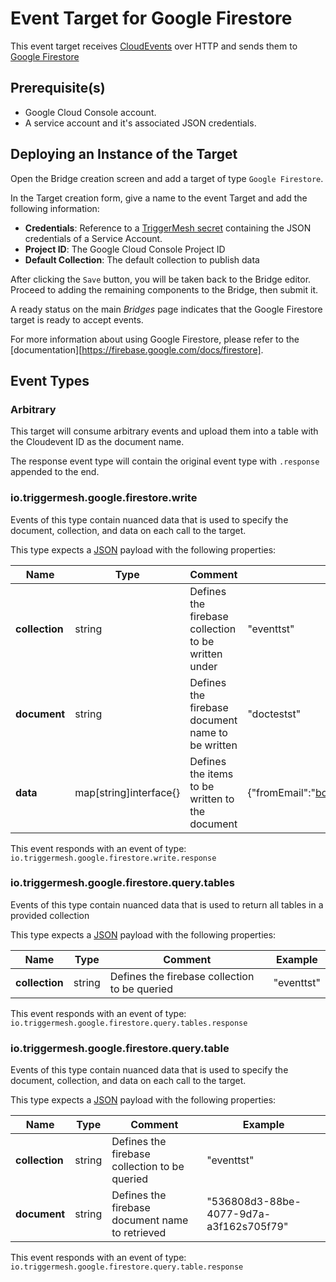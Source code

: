 # Event Target for Google Firestore 

This event target receives [CloudEvents][ce] over HTTP and sends them to [Google Firestore](https://cloud.google.com/firestore)

## Prerequisite(s)

- Google Cloud Console account.
- A service account and it's associated JSON credentials.

## Deploying an Instance of the Target

Open the Bridge creation screen and add a target of type `Google Firestore`.

In the Target creation form, give a name to the event Target and add the following information:

- **Credentials**: Reference to a [TriggerMesh secret](../guides/secrets.md) containing the JSON credentials of a Service Account.
- **Project ID**: The Google Cloud Console Project ID
- **Default Collection**: The default collection to publish data


After clicking the `Save` button, you will be taken back to the Bridge editor. Proceed to adding the remaining
components to the Bridge, then submit it.

A ready status on the main _Bridges_ page indicates that the Google Firestore target is ready to accept events.

For more information about using Google Firestore, please refer to the [documentation][https://firebase.google.com/docs/firestore].

## Event Types
### Arbitrary
This target will consume arbitrary events and upload them into a table with the Cloudevent ID as the document name.

The response event type will contain the original event type with `.response` appended to the end. 

### io.triggermesh.google.firestore.write

Events of this type contain nuanced data that is used to specify the document, collection, and data on each call to the target.

This type expects a [JSON][ce-jsonformat] payload with the following properties:

| Name  |  Type |  Comment | Example
|---|---|---|---|
| **collection** | string | Defines the firebase collection to be written under | "eventtst" |
| **document** | string | Defines the firebase document name to be written|  "doctestst" |
| **data** | map[string]interface{} | Defines the items to be written to the document |  {"fromEmail":"bob@triggermesh.com","hello":"pls"} |

This event responds with an event of type: `io.triggermesh.google.firestore.write.response`

### io.triggermesh.google.firestore.query.tables

Events of this type contain nuanced data that is used to return all tables in a provided collection

This type expects a [JSON][ce-jsonformat] payload with the following properties:

| Name  |  Type |  Comment | Example
|---|---|---|---|
| **collection** | string | Defines the firebase collection to be queried | "eventtst" |

This event responds with an event of type: `io.triggermesh.google.firestore.query.tables.response`


### io.triggermesh.google.firestore.query.table

Events of this type contain nuanced data that is used to specify the document, collection, and data on each call to the target.

This type expects a [JSON][ce-jsonformat] payload with the following properties:

| Name  |  Type |  Comment | Example
|---|---|---|---|
| **collection** | string | Defines the firebase collection to be queried | "eventtst" |
| **document** | string | Defines the firebase document name to retrieved |  "536808d3-88be-4077-9d7a-a3f162s705f79" |

This event responds with an event of type: `io.triggermesh.google.firestore.query.table.response`


[ce]: https://cloudevents.io/
[ce-jsonformat]: https://github.com/cloudevents/spec/blob/v1.0/json-format.md